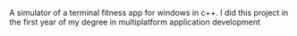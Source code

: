 A simulator of a terminal fitness app for windows in c++. I did this project in the first year of my degree in multiplatform application development
